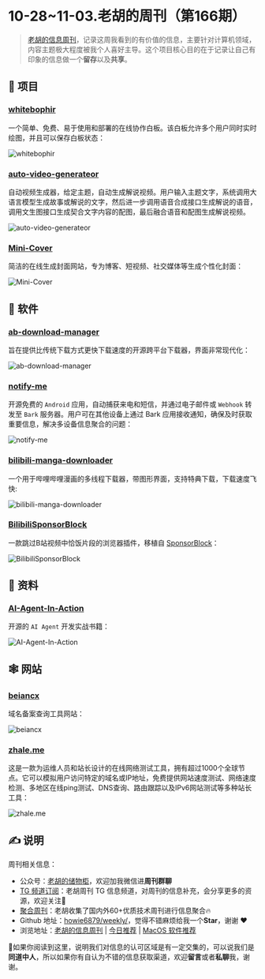 # 10-28~11-03.老胡的周刊（第166期）

> [老胡的信息周刊](https://weekly.howie6879.com/)，记录这周我看到的有价值的信息，主要针对计算机领域，内容主题极大程度被我个人喜好主导。这个项目核心目的在于记录让自己有印象的信息做一个**留存**以及**共享**。

## 🎯 项目

### [whitebophir](https://github.com/lovasoa/whitebophir)

一个简单、免费、易于使用和部署的在线协作白板。该白板允许多个用户同时实时绘图，并且可以保存白板状态：

![whitebophir](https://images-1252557999.file.myqcloud.com/uPic/KZgRku.png)

### [auto-video-generateor](https://github.com/kuangdd2024/auto-video-generateor?tab=readme-ov-file)

自动视频生成器，给定主题，自动生成解说视频。用户输入主题文字，系统调用大语言模型生成故事或解说的文字，然后进一步调用语音合成接口生成解说的语音，调用文生图接口生成契合文字内容的配图，最后融合语音和配图生成解说视频。

![auto-video-generateor](https://images-1252557999.file.myqcloud.com/uPic/KHPaGI.png)

### [Mini-Cover](https://github.com/JLinMr/Mini-Cover)

简洁的在线生成封面网站，专为博客、短视频、社交媒体等生成个性化封面：

![Mini-Cover](https://images-1252557999.file.myqcloud.com/uPic/OGMrle.png)

## 🤖 软件

### [ab-download-manager](https://github.com/amir1376/ab-download-manager)

旨在提供比传统下载方式更快下载速度的开源跨平台下载器，界面非常现代化：

![ab-download-manager](https://images-1252557999.file.myqcloud.com/uPic/ECGYnu.png)

### [notify-me](https://github.com/jinweijie/notify-me)

开源免费的 `Android` 应用，自动捕获来电和短信，并通过电子邮件或 `Webhook` 转发至 `Bark` 服务器。用户可在其他设备上通过 Bark 应用接收通知，确保及时获取重要信息，解决多设备信息聚合的问题：

![notify-me](https://images-1252557999.file.myqcloud.com/uPic/oSr8cn.png)

### [bilibili-manga-downloader](https://github.com/lanyeeee/bilibili-manga-downloader)

一个用于哔哩哔哩漫画的多线程下载器，带图形界面，支持特典下载，下载速度飞快:

![bilibili-manga-downloader](https://images-1252557999.file.myqcloud.com/uPic/ZqukK1.png)

### [BilibiliSponsorBlock](https://github.com/hanydd/BilibiliSponsorBlock)

一款跳过B站视频中恰饭片段的浏览器插件，移植自 [SponsorBlock](https://github.com/ajayyy/SponsorBlock)：

![BilibiliSponsorBlock](https://images-1252557999.file.myqcloud.com/uPic/3iEbMD.png)

## 👀 资料

### [AI-Agent-In-Action](https://github.com/AIGeniusInstitute/AI-Agent-In-Action)

开源的 `AI Agent` 开发实战书籍：

![AI-Agent-In-Action](https://images-1252557999.file.myqcloud.com/uPic/VkUaD9.png)

## 🕸 网站

### [beiancx](https://www.beiancx.com/)

域名备案查询工具网站：

![beiancx](https://images-1252557999.file.myqcloud.com/uPic/7X7Kkn.png)

### [zhale.me](https://zhale.me/)

这是一款为运维人员和站长设计的在线网络测试工具，拥有超过1000个全球节点。它可以模拟用户访问特定的域名或IP地址，免费提供网站速度测试、网络速度检测、多地区在线ping测试、DNS查询、路由跟踪以及IPv6网站测试等多种站长工具：

![zhale.me](https://images-1252557999.file.myqcloud.com/uPic/rwk3mb.png)

## ✍️ 说明

周刊相关信息：

- 公众号：[老胡的储物柜](https://images-1252557999.file.myqcloud.com/uPic/ETIbMe.jpg)，欢迎加我微信进**周刊群聊**
- [TG 频道订阅](https://t.me/howie_weekly)：老胡周刊 TG 信息频道，对周刊的信息补充，会分享更多的资源，欢迎关注👏
- [聚合周刊](https://www.fre321.com/weekly)：老胡收集了国内外60+优质技术周刊进行信息聚合🔥
- Github 地址：[howie6879/weekly/](https://github.com/howie6879/weekly/)，觉得不错麻烦给我一个**Star**，谢谢 ❤️
- 浏览地址：[老胡的信息周刊](https://weekly.howie6879.com) | [今日推荐](https://weekly.howie6879.com/recommend/index.html) | [MacOS 软件推荐](https://weekly.howie6879.com/soft/mac.html)

🙌如果你阅读到这里，说明我们对信息的认可区域是有一定交集的，可以说我们是**同道中人**，所以如果你有自认为不错的信息获取渠道，欢迎**留言**或者**私聊**我，谢谢。
